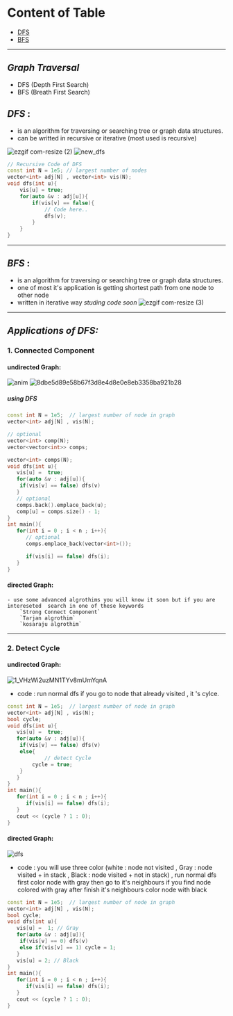 # Content of Table
- [DFS](##_DFS_)
- [BFS](##_BFS_)
***
## _Graph Traversal_
- DFS (Depth First Search)
- BFS (Breath First Search)
## _DFS_ :
 - is an algorithm for traversing or searching tree or graph data structures.
 - can be writted in recursive or iterative (most used is recursive)

![ezgif com-resize (2)](https://user-images.githubusercontent.com/65075626/231601722-86c404af-15f9-4a86-9bdc-3cd4fb55fcb5.gif)
![new_dfs](https://user-images.githubusercontent.com/65075626/231601711-953953b8-f10e-4a50-b42d-c710d3397c05.gif)
 ~~~ c++
 // Recursive Code of DFS
 const int N = 1e5; // largest number of nodes
 vector<int> adj[N] , vector<int> vis(N);
 void dfs(int u){
	 vis[u] = true;
	 for(auto &v : adj[u]){
		 if(vis[v] == false){
			 // Code here..
			 dfs(v);
		 }
	 }
 }
 ~~~
***
## _BFS_ :
- is an algorithm for traversing or searching tree or graph data structures.
- one of most it's application is getting shortest path from one node to other node
- written in iterative way _studing code soon_ 
![ezgif com-resize (3)](https://user-images.githubusercontent.com/65075626/231601717-ad1a68a9-c926-4e23-83bf-572240a14c01.gif)
***
## _Applications of DFS:_

### 1. Connected Component
#### undirected Graph:
![anim](https://user-images.githubusercontent.com/65075626/231601724-6581ce32-3917-465d-b80d-bf8e362f2a24.gif)
![8dbe5d89e58b67f3d8e4d8e0e8eb3358ba921b28](https://user-images.githubusercontent.com/65075626/231601734-a5cb3b12-01ec-4b39-8ae1-a3dcad00fc7e.png)
##### using DFS
``` c++
const int N = 1e5;  // largest number of node in graph
vector<int> adj[N] , vis(N);

// optional
vector<int> comp(N);
vector<vector<int>> comps;

vector<int> comps(N);
void dfs(int u){
   vis[u] =  true;
   for(auto &v : adj[u]){
	if(vis[v] == false) dfs(v)
   }
   // optional
   comps.back().emplace_back(u);
   comp[u] = comps.size() - 1;
}
int main(){
   for(int i = 0 ; i < n ; i++){
      // optional
      comps.emplace_back(vector<int>());

      if(vis[i] == false) dfs(i);
   }
}
```
#### directed Graph:
	- use some advanced algrothims you will know it soon but if you are intereseted  search in one of these keywords
		`Strong Connect Component`
		`Tarjan algrothim`
		`kosaraju algrothim`
***
### 2. Detect Cycle
#### undirected Graph:
![1_VHzWi2uzMN1TYv8mUmYqnA](https://user-images.githubusercontent.com/65075626/231610533-f4227d5c-1d16-4cfb-98c0-74715b790199.gif)
- code : run normal dfs if you go to node that already visited , it 's cylce.
``` c++
const int N = 1e5;  // largest number of node in graph
vector<int> adj[N] , vis(N);
bool cycle;
void dfs(int u){
   vis[u] =  true;
   for(auto &v : adj[u]){
	if(vis[v] == false) dfs(v)
	else{
            // detect Cycle
	    cycle = true;
	}
   }
}
int main(){
   for(int i = 0 ; i < n ; i++){
      if(vis[i] == false) dfs(i);
   }
   cout << (cycle ? 1 : 0);
}
```
#### directed Graph:
![dfs](https://user-images.githubusercontent.com/65075626/231611124-237affcb-0e66-42f3-a5d5-f868b81d0836.gif)
- code : you will use three color (white : node not visited , Gray : node visited + in stack , Black : node visited + not in stack) , run normal dfs  
  first color node with gray then go to it's neighbours if you find node colored with gray after finish it's neighbours color node with black
``` c++
const int N = 1e5;  // largest number of node in graph
vector<int> adj[N] , vis(N);
bool cycle;
void dfs(int u){
   vis[u] =  1; // Gray
   for(auto &v : adj[u]){
	if(vis[v] == 0) dfs(v)
	else if(vis[v] == 1) cycle = 1;
   }
   vis[u] = 2; // Black
}
int main(){
   for(int i = 0 ; i < n ; i++){
      if(vis[i] == false) dfs(i);
   }
   cout << (cycle ? 1 : 0);
}
```
